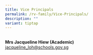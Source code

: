 ```yaml
---
title: Vice Principals
permalink: /rv-family/Vice-Principals/
description: ""
variant: tiptap
---
```

<p>
<br><strong>Mrs Jacqueline Hiew (Academic) </strong>
<br><a href="mailto:jacqueline_loh@schools.gov.sg" rel="noopener noreferrer nofollow" target="_blank">jacqueline_loh@schools.gov.sg</a>
<br>
<br>
</p>